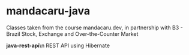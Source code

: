 # mandacaru-java
Classes taken from the course mandacaru.dev, in partnership with B3 - Brazil Stock, Exchange and Over-the-Counter Market

**java-rest-api**\n
REST API using Hibernate
